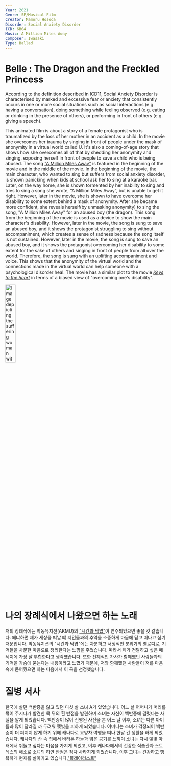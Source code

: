 ```yaml
---
Year: 2021
Genre: SF/Musical Film
Creator: Mamoru Hosoda
Disorder: Social Anxiety Disorder
ICD: 6B04
Music: A Million Miles Away
Composer: Iwasaki
Type: Ballad
---
```


# Belle : The Dragon and the Freckled Princess

 According to the definition described in ICD11, Social Anxiety Disorder is characterised by marked and excessive fear or anxiety that consistently occurs in one or more social situations such as social interactions (e.g. having a conversation), doing something while feeling observed (e.g. eating or drinking in the presence of others), or performing in front of others (e.g. giving a speech).
 
 This animated film is about a story of a female protagonist who is traumatized by the loss of her mother in an accident as a child. In the movie she overcomes her trauma by singing in front of people under the mask of anonymity in a virtual world called U. It's also a coming-of-age story that shows how she overcomes all of that by shedding her anonymity and singing, exposing herself in front of people to save a child who is being abused.
 The song [“A Million Miles Away”](https://youtu.be/UaZrspJ7eVY?si=SFAFhkcIqjb3qbv8) is featured in the beginning of the movie and in the middle of the movie. In the beginning of the movie, the main character, who wanted to sing but suffers from social anxiety disorder, is shown panicking when kids at school ask her to sing at a karaoke bar. Later, on the way home, she is shown tormented by her inability to sing and tries to sing a song she wrote, “A Million Miles Away”, but is unable to get it right. However, later in the movie, she is shown to have overcome her disability to some extent behind a mask of anonymity. After she became more confident, she reveals herself(by unmasking anonymity) to sing the song, "A Million Miles Away" for an abused boy (the dragon). This song from the beginning of the movie is used as a device to show the main character's disability. However, later in the movie, the song is sung to save an abused boy, and it shows the protagonist struggling to sing without accompaniment, which creates a sense of sadness because the song itself is not sustained. However, later in the movie, the song is sung to save an abused boy, and it shows the protagonist overcoming her disability to some extent for the sake of others and singing in front of people from all over the world. Therefore, the song is sung with an uplifting accompaniment and voice. This shows that the anonymity of the virtual world and the connections made in the virtual world can help someone with a psychological disorder heal. The movie has a similar plot to the movie [*Keys to the heart*](choi_jeongin.md) in terms of a biased view of "overcoming one's disability".

<img src="./huh_yejin_img.png" alt="Image depicting the suffering woman with social axiety disorder and the moment when she overcame the disorder" style="width:25%;" />

# 나의 장례식에서 나왔으면 하는 노래

 저의 장례식에는 악동뮤지션(AKMU)의 ["시간과 낙엽"](https://youtu.be/dbpepFegS6Y?si=pHaH_HAwkZyBse08)이 연주되었으면 좋을 것 같습니다. 왜냐하면 제가 세상을 떠날 떄 지인들과의 추억을 소중하게 마음에 담고 떠나고 싶기 때문입니다. 악동뮤지션의 "시간과 낙엽"에는 차분하고 서정적인 분위기의 멜로디로, 기억들을 차분한 마음으로 정리한다는 느낌을 주었습니다. 따라서 제가 전달하고 싶은 메세지에 가장 잘 부합한다고 생각헀습니다. 또한 전체적인 가사가 함께했던 사람들과의 기억을 가슴에 묻는다는 내용이라고 느꼈기 때문에, 저와 함께했던 사람들이 저를 마음속에 묻어줬으면 하는 마음에서 이 곡을 선정했습니다.

# 질병 서사

 한국에 살던 백반증을 앓고 있던 다섯 살 소녀 A가 있었습니다. 어느 날 어머니가 머리를 묶어 주시다가 발견한 목 뒤의 흰 반점을 발견하며 소녀는 자신이 백반증에 걸렸다는 사실을 알게 되었습니다. 백반증이 많이 진행된 사진을 본 어느 날 이후, 소녀는 다른 아이들과 많이 달라질 까 두려워 햋빛을 피하게 되었습니다. 어머니는 소녀가 걱정되어 백반증이 더 퍼지지 않게 하기 위해 캐나다로 요양차 여행을 떠나 한달 간 생활을 하게 되었습니다. 캐나다의 산 속 집에서 바라본 하늘과 맑은 공기를 느끼며 소녀는 다시 햋빛 아래에서 뛰놀고 싶다는 마음을 가지게 되었고, 이후 캐나다에서의 건강한 식습관과 스트레스의 해소로 소녀의 하얀 반점은 점차 사라지게 되었습니다. 이후 그녀는 건강하고 행복하게 현재를 살아가고 있습니다.["플레이리스트"](https://youtube.com/playlist?list=PL7FobXDvtLPWFnarvHhdsANk86SeRLeEb&feature=shared)
